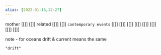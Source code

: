 ```yaml
---
alias: [2022-01-16,12:27]
---
```

 mother [[]] [[]]
 related [[]] [[]]
 `contemporary events` [[]] [[]] [[]] [[]] [[]] [[]] [[]] [[]]

note - for oceans drift & current means the same
```query
"drift"
```